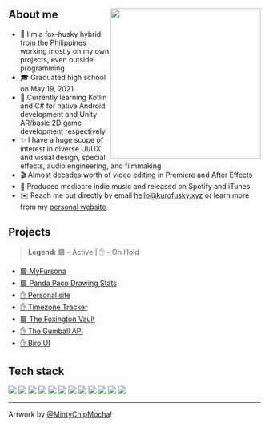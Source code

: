<div>
  <img src="https://res.cloudinary.com/skepfusky-dookie/image/upload/fursonas/MintyChipMocha_orig.png" align="right" width="300" />
  <h2 align="left">About me</h2>
</div>

- 🦊 I'm a fox-husky hybrid from the Philippines working mostly on my own projects, even outside programming
- 🎓 Graduated high school on May 19, 2021
- 🌱 Currently learning Kotlin and C# for native Android development and Unity AR/basic 2D game development respectively
- ✨ I have a huge scope of interest in diverse UI/UX and visual design, special effects, audio engineering, and filmmaking
- 🎬 Almost decades worth of video editing in Premiere and After Effects
- 🎵 Produced mediocre indie music and released on Spotify and iTunes
- ✉️ Reach me out directly by email <hello@kurofusky.xyz> or learn more from my [personal website](https://kurofusky.xyz/about)

## Projects

> **Legend:** 🟩 - Active | ✋ - On Hold

- [🟩 MyFursona][mf]
- [🟩 Panda Paco Drawing Stats][paco]
- [✋ Personal site][personal]
- [✋ Timezone Tracker][tzt]
- [🟩 The Foxington Vault][tfv]
- [✋ The Gumball API][gumball]
- [✋ Biro UI][bui]

## Tech stack

![](https://skillicons.dev/icons?i=js)
![](https://skillicons.dev/icons?i=ts)
![](https://skillicons.dev/icons?i=py)
![](https://skillicons.dev/icons?i=go)
![](https://skillicons.dev/icons?i=sass)
![](https://skillicons.dev/icons?i=tailwindcss)
![](https://skillicons.dev/icons?i=vue)
![](https://skillicons.dev/icons?i=react)
![](https://skillicons.dev/icons?i=svelte)
![](https://skillicons.dev/icons?i=redis)
![](https://skillicons.dev/icons?i=figma)
![](https://skillicons.dev/icons?i=ai)

----

Artwork by [@MintyChipMocha](https://www.youtube.com/@MintyChipMocha)!

[tzt]: https://github.com/kuroji-fusky/timezone-tracker
[paco]: https://github.com/kuroji-fusky/pacopanda-drawing-stats
[mf]: https://github.com/MyFursona-Project/MyFursona
[gumball]: https://github.com/kuroji-fusky/The-Gumball-API
[personal]: https://github.com/kuroji-fusky/kurofusky.xyz
[tfv]: https://github.com/foxington-vault/The-Foxington-Vault
[bui]: https://github.com/kuroji-fusky/Biro-UI
